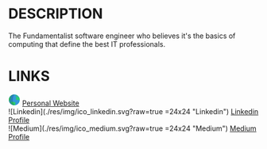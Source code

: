 # DESCRIPTION

The Fundamentalist software engineer who believes it's the basics of computing that define the best IT professionals.

# LINKS

<img src="/res/img/ico_web.svg" width="24" height="24"> [Personal Website](https://www.henriquefantini.com "Personal Website")<br/>
![Linkedin](./res/img/ico_linkedin.svg?raw=true =24x24 "Linkedin") [Linkedin Profile](https://www.linkedin.com/in/henrique-fantini/ "Linkedin Profile")<br/>
![Medium](./res/img/ico_medium.svg?raw=true =24x24 "Medium") [Medium Profile](https://medium.com/@henriquefantini2 "Medium Profile")<br/>

